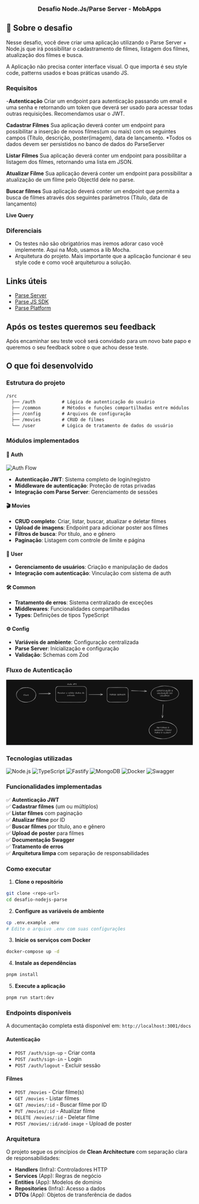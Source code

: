 <h3 align="center">
  Desafio Node.Js/Parse Server - MobApps
</h3>

## :rocket: Sobre o desafio

Nesse desafio, você deve criar uma aplicação utilizando o Parse Server + Node.js que irá possibilitar o cadastramento de filmes, listagem dos filmes, atualização dos filmes e busca.

A Aplicação não precisa conter interface visual. O que importa é seu style code, patterns usados e boas práticas usando JS.
### Requisitos

-**Autenticação** Criar um endpoint para autenticação passando um email e uma senha e retornando um token que deverá ser usado para acessar todas outras requisições. Recomendamos usar o JWT.

**Cadastrar Filmes** Sua aplicação deverá conter um endpoint para possibilitar a inserção de novos filmes(um ou mais) com os seguintes campos (Título, descrição, poster(imagem), data de lançamento. 
*Todos os dados devem ser persistidos no banco de dados do ParseServer

**Listar Filmes** Sua aplicação deverá conter um endpoint para possibilitar a listagem dos filmes, retornando uma lista em JSON.

**Atualizar Filme** Sua aplicação deverá conter um endpoint para possibilitar a atualização de um filme pelo ObjectId dele no parse.

**Buscar filmes** Sua aplicação deverá conter um endpoint que permita a busca de filmes através dos seguintes parâmetros (Título, data de lançamento)

**Live Query** 
### Diferenciais
 - Os testes não são obrigatórios mas iremos adorar caso você implemente. Aqui na Mob, usamos a lib Mocha.
 - Arquitetura do projeto. Mais importante que a aplicação funcionar é seu style code e como você arquiteturou a solução.

## Links úteis

- <a href="https://github.com/parse-community/parse-server" target="_blank" align="center">Parse Server</a>
- <a href="https://docs.parseplatform.org/js/guide/" target="_blank" align="center">Parse JS SDK</a>
- <a href="https://docs.parseplatform.org/" target="_blank" align="center">Parse Platform</a>


## Após os testes queremos seu feedback
Após encaminhar seu teste você será convidado para um novo bate papo e queremos o seu feedback sobre o que achou desse teste.

## O que foi desenvolvido

### Estrutura do projeto

```
/src
  ├── /auth          # Lógica de autenticação do usuário
  ├── /common        # Métodos e funções compartilhadas entre módulos
  ├── /config        # Arquivos de configuração
  ├── /movies        # CRUD de filmes
  └── /user          # Lógica de tratamento de dados do usuário
```

### Módulos implementados

#### 🔐 Auth
![Auth Flow](https://img.shields.io/badge/Auth-JWT-green?style=flat-square&logo=jsonwebtokens)

- **Autenticação JWT**: Sistema completo de login/registro
- **Middleware de autenticação**: Proteção de rotas privadas
- **Integração com Parse Server**: Gerenciamento de sessões

#### 🎬 Movies
- **CRUD completo**: Criar, listar, buscar, atualizar e deletar filmes
- **Upload de imagens**: Endpoint para adicionar poster aos filmes
- **Filtros de busca**: Por título, ano e gênero
- **Paginação**: Listagem com controle de limite e página

#### 👤 User
- **Gerenciamento de usuários**: Criação e manipulação de dados
- **Integração com autenticação**: Vinculação com sistema de auth

#### 🛠️ Common
- **Tratamento de erros**: Sistema centralizado de exceções
- **Middlewares**: Funcionalidades compartilhadas
- **Types**: Definições de tipos TypeScript

#### ⚙️ Config
- **Variáveis de ambiente**: Configuração centralizada
- **Parse Server**: Inicialização e configuração
- **Validação**: Schemas com Zod

### Fluxo de Autenticação

![Fluxo de Autenticação](./assets/auth-flow.png)

### Tecnologias utilizadas

![Node.js](https://img.shields.io/badge/Node.js-339933?style=for-the-badge&logo=nodedotjs&logoColor=white)
![TypeScript](https://img.shields.io/badge/TypeScript-007ACC?style=for-the-badge&logo=typescript&logoColor=white)
![Fastify](https://img.shields.io/badge/Fastify-000000?style=for-the-badge&logo=fastify&logoColor=white)
![MongoDB](https://img.shields.io/badge/MongoDB-4EA94B?style=for-the-badge&logo=mongodb&logoColor=white)
![Docker](https://img.shields.io/badge/Docker-2496ED?style=for-the-badge&logo=docker&logoColor=white)
![Swagger](https://img.shields.io/badge/Swagger-85EA2D?style=for-the-badge&logo=swagger&logoColor=black)

### Funcionalidades implementadas

✅ **Autenticação JWT**  
✅ **Cadastrar filmes** (um ou múltiplos)  
✅ **Listar filmes** com paginação  
✅ **Atualizar filme** por ID  
✅ **Buscar filmes** por título, ano e gênero  
✅ **Upload de poster** para filmes  
✅ **Documentação Swagger**  
✅ **Tratamento de erros**  
✅ **Arquitetura limpa** com separação de responsabilidades  

### Como executar

1. **Clone o repositório**
```bash
git clone <repo-url>
cd desafio-nodejs-parse
```

2. **Configure as variáveis de ambiente**
```bash
cp .env.example .env
# Edite o arquivo .env com suas configurações
```

3. **Inicie os serviços com Docker**
```bash
docker-compose up -d
```

4. **Instale as dependências**
```bash
pnpm install
```

5. **Execute a aplicação**
```bash
pnpm run start:dev
```

### Endpoints disponíveis

A documentação completa está disponível em: `http://localhost:3001/docs`

#### Autenticação
- `POST /auth/sign-up` - Criar conta
- `POST /auth/sign-in` - Login
- `POST /auth/logout`  - Excluir sessão

#### Filmes
- `POST /movies` - Criar filme(s)
- `GET /movies` - Listar filmes
- `GET /movies/:id` - Buscar filme por ID
- `PUT /movies/:id` - Atualizar filme
- `DELETE /movies/:id` - Deletar filme
- `POST /movies/:id/add-image` - Upload de poster

### Arquitetura

O projeto segue os princípios de **Clean Architecture** com separação clara de responsabilidades:

- **Handlers** (Infra): Controladores HTTP
- **Services** (App): Regras de negócio
- **Entities** (App): Modelos de domínio
- **Repositories** (Infra): Acesso a dados
- **DTOs** (App): Objetos de transferência de dados

